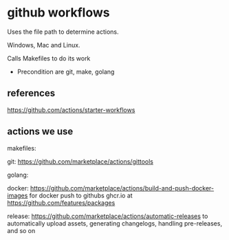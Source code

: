 # github workflows

Uses the file path to determine actions.

Windows, Mac and Linux.

Calls Makefiles to do its work

- Precondition are git, make, golang

## references

https://github.com/actions/starter-workflows

## actions we use

makefiles:

git: https://github.com/marketplace/actions/gittools

golang:

docker: https://github.com/marketplace/actions/build-and-push-docker-images for docker push to githubs ghcr.io at https://github.com/features/packages

release: https://github.com/marketplace/actions/automatic-releases to automatically upload assets, generating changelogs, handling pre-releases, and so on


